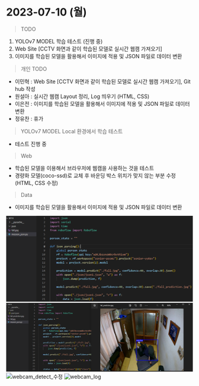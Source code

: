 # 2023-07-10 (월)

> TODO
1. YOLOv7 MODEL 학습 테스트 (진행 중)
2. Web Site [CCTV 화면과 같이 학습된 모델로 실시간 웹캠 가져오기]
3. 이미지를 학습된 모델을 활용해서 이미지에 적용 및 JSON 파일로 데이터 변환

> 개인 TODO
- 이민혁 : Web Site [CCTV 화면과 같이 학습된 모델로 실시간 웹캠 가져오기], Git hub 작성
- 원설아 : 실시간 웹캠 Layout 정리, Log 띄우기 (HTML, CSS)
- 이은전 : 이미지를 학습된 모델을 활용해서 이미지에 적용 및 JSON 파일로 데이터 변환
- 정유찬 : 휴가

> YOLOv7 MODEL Local 환경에서 학습 테스트
- 테스트 진행 중

> Web
- 학습된 모델을 이용해서 브라우저에 웹캠을 사용하는 것을 테스트
- 경량화 모델(coco-ssd)로 교체 후 바운딩 박스 위치가 맞지 않는 부분 수정(HTML, CSS 수정)

> Data
- 이미지를 학습된 모델을 활용해서 이미지에 적용 및 JSON 파일로 데이터 변환

![json변환](./img/json_image_before.png)
![json변환](./img/json_image_after.png)
![webcam_detect_수정](./img/webcam_detect_final.png)
![webcam_log](./img/webcam_log.png)
